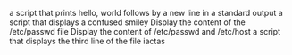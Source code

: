 a script that prints hello, world follows by a new line in a standard output
a script that displays a confused smiley
Display the content of the /etc/passwd file
Display the content of /etc/passwd and /etc/host
a script that displays the third line of the file iactas
